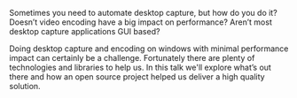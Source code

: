 Sometimes you need to automate desktop capture, but how do you do it? Doesn’t
video encoding have a big impact on performance? Aren’t most desktop capture
applications GUI based?

Doing desktop capture and encoding on windows with minimal performance impact
can certainly be a challenge. Fortunately there are plenty of technologies and
libraries to help us. In this talk we'll explore what’s out there and how an
open source project helped us deliver a high quality solution.
